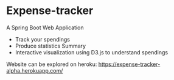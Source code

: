 # Expense-tracker

A Spring Boot Web Application

- Track your spendings
- Produce statistics Summary
- Interactive visualization using D3.js to understand spendings 

Website can be explored on heroku: 
https://expense-tracker-alpha.herokuapp.com/ 
